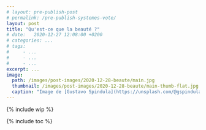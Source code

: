 ```yaml
---
# layout: pre-publish-post
# permalink: /pre-publish-systemes-vote/
layout: post
title: "Qu'est-ce que la beauté ?"
# date:   2020-12-27 12:08:00 +0200
# categories: ...
# tags:
#     - ...
#     - ...
#     - ...
excerpt: ...
image:
  path: /images/post-images/2020-12-28-beaute/main.jpg
  thumbnail: /images/post-images/2020-12-28-beaute/main-thumb-flat.jpg
  caption: "Image de [Gustavo Spindula](https://unsplash.com/@gspindula)"
---
```


{% include wip %}

{% include toc %}

<!-- beauté universelle (cf. peintres abstraits vs imitationa aléatoires), beauté culturelle, etc. -->

<!--
- https://sites.google.com/view/kgssourcesbeauty/startseite
- https://neuroaesthetics.med.upenn.edu
-
 -->
